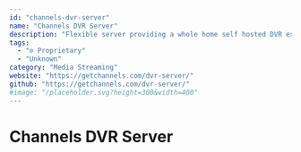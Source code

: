 ```yaml
---
id: "channels-dvr-server"
name: "Channels DVR Server"
description: "Flexible server providing a whole home self hosted DVR experience for [Channels](https://getchannels.com)."
tags:
  - "⊘ Proprietary"
  - "Unknown"
category: "Media Streaming"
website: "https://getchannels.com/dvr-server/"
github: "https://getchannels.com/dvr-server/"
#image: "/placeholder.svg?height=300&width=400"
---
```


# Channels DVR Server
